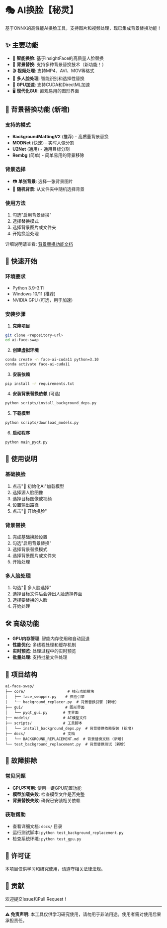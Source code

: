 # 🎭 AI换脸【秘灵】

基于ONNX的高性能AI换脸工具，支持图片和视频处理，现已集成背景替换功能！

## ✨ 主要功能

- 🎯 **智能换脸**: 基于InsightFace的高质量人脸替换
- 🎨 **背景替换**: 支持多种背景替换技术（新功能！）
- 🎬 **视频处理**: 支持MP4、AVI、MOV等格式
- 👥 **多人脸处理**: 智能识别和选择性替换
- 🚀 **GPU加速**: 支持CUDA和DirectML加速
- 🖥️ **现代化GUI**: 直观易用的图形界面

## 🎨 背景替换功能 (新增)

### 支持的模式
- **BackgroundMattingV2** (推荐) - 高质量背景替换
- **MODNet** (快速) - 实时人像分割
- **U2Net** (通用) - 通用目标分割
- **Rembg** (简单) - 简单易用的背景移除

### 背景选择
- 📷 **单张背景**: 选择一张背景图片
- 📁 **随机背景**: 从文件夹中随机选择背景

### 使用方法
1. 勾选"启用背景替换"
2. 选择替换模式
3. 选择背景图片或文件夹
4. 开始换脸处理

详细说明请查看: [背景替换功能文档](docs/BACKGROUND_REPLACEMENT.md)

## 🚀 快速开始

### 环境要求
- Python 3.9-3.11
- Windows 10/11 (推荐)
- NVIDIA GPU (可选，用于加速)

### 安装步骤

1. **克隆项目**
```bash
git clone <repository-url>
cd ai-face-swap
```

2. **创建虚拟环境**
```bash
conda create -n face-ai-cuda11 python=3.10
conda activate face-ai-cuda11
```

3. **安装依赖**
```bash
pip install -r requirements.txt
```

4. **安装背景替换依赖** (可选)
```bash
python scripts/install_background_deps.py
```

5. **下载模型**
```bash
python scripts/download_models.py
```

6. **启动程序**
```bash
python main_pyqt.py
```

## 📖 使用说明

### 基础换脸
1. 点击"🤖 初始化AI"加载模型
2. 选择源人脸图像
3. 选择目标图像或视频
4. 设置输出路径
5. 点击"🚀 开始换脸"

### 背景替换
1. 完成基础换脸设置
2. 勾选"启用背景替换"
3. 选择背景替换模式
4. 选择背景图片或文件夹
5. 开始处理

### 多人脸处理
1. 勾选"🎯 多人脸选择"
2. 选择目标文件后会弹出人脸选择界面
3. 选择要替换的人脸
4. 开始处理

## 🛠️ 高级功能

- **GPU内存管理**: 智能内存使用和自动回退
- **性能优化**: 多线程处理和缓存机制
- **实时预览**: 处理过程中的实时预览
- **批量处理**: 支持批量文件处理

## 📁 项目结构

```
ai-face-swap/
├── core/                   # 核心功能模块
│   ├── face_swapper.py    # 换脸引擎
│   └── background_replacer.py  # 背景替换引擎 (新增)
├── gui/                   # 图形界面
│   └── pyqt_gui.py       # 主界面
├── models/               # AI模型文件
├── scripts/              # 工具脚本
│   └── install_background_deps.py  # 背景替换依赖安装 (新增)
├── docs/                 # 文档
│   └── BACKGROUND_REPLACEMENT.md  # 背景替换文档 (新增)
└── test_background_replacement.py  # 背景替换测试 (新增)
```

## 🔧 故障排除

### 常见问题
- **GPU不可用**: 使用一键GPU配置功能
- **模型加载失败**: 检查模型文件是否完整
- **背景替换失败**: 确保已安装相关依赖

### 获取帮助
- 查看详细文档: `docs/` 目录
- 运行测试脚本: `python test_background_replacement.py`
- 检查系统环境: `python test_gpu.py`

## 📄 许可证

本项目仅供学习和研究使用，请遵守相关法律法规。

## 🤝 贡献

欢迎提交Issue和Pull Request！

---

**⚠️ 免责声明**: 本工具仅供学习研究使用，请勿用于非法用途。使用者需对使用后果承担责任。